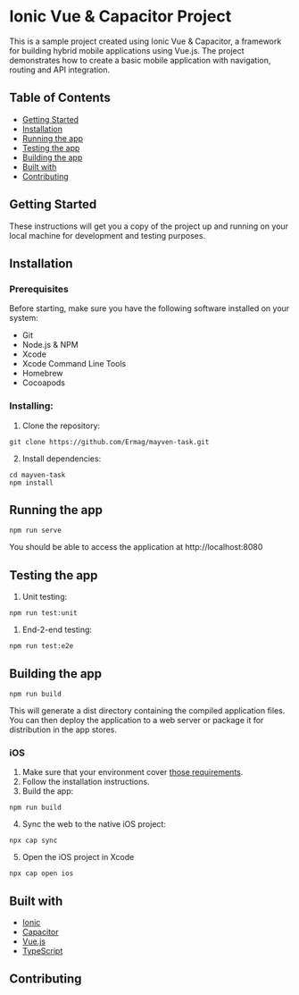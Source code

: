 # Ionic Vue & Capacitor Project

This is a sample project created using Ionic Vue & Capacitor, a framework for building hybrid mobile applications using Vue.js. The project demonstrates how to create a basic mobile application with navigation, routing and API integration.


## Table of Contents

- [Getting Started](#gettingstarted)
- [Installation](#installation)
- [Running the app](#runningtheapp)
- [Testing the app](#testingtheapp)
- [Building the app](#buildingtheapp)
- [Built with](#builtwith)
- [Contributing](#contributing)


## Getting Started
These instructions will get you a copy of the project up and running on your local machine for development and testing purposes.

## Installation

### Prerequisites

Before starting, make sure you have the following software installed on your system:

- Git
- Node.js & NPM
- Xcode
- Xcode Command Line Tools
- Homebrew
- Cocoapods

### Installing:

1. Clone the repository:

```
git clone https://github.com/Ermag/mayven-task.git
```

2. Install dependencies:

```
cd mayven-task
npm install
```

## Running the app

```
npm run serve
```
You should be able to access the application at http://localhost:8080

## Testing the app

1. Unit testing:
```
npm run test:unit
```

1. End-2-end testing:
```
npm run test:e2e
```

## Building the app

```
npm run build
```
This will generate a dist directory containing the compiled application files. You can then deploy the application to a web server or package it for distribution in the app stores.

### iOS
1. Make sure that your environment cover [those requirements](https://capacitorjs.com/docs/getting-started/environment-setup#ios-requirements).
2. Follow the installation instructions.
3. Build the app:
```
npm run build
```
4. Sync the web to the native iOS project:
```
npx cap sync
```
5. Open the iOS project in Xcode
```
npx cap open ios
```

## Built with

- [Ionic](https://ionicframework.com/docs/vue/overview)
- [Capacitor](https://capacitorjs.com/docs/)
- [Vue.js](https://vuejs.org/)
- [TypeScript](https://www.typescriptlang.org/)

## Contributing
